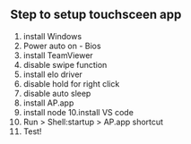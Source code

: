 ## Step to setup touchsceen app 

1. install Windows
2. Power auto on - Bios
3. install TeamViewer
4. disable swipe function
5. install elo driver
6. disable hold for right click
7. disable auto sleep
8. install AP.app
9. install node
10.install VS code
11. Run > Shell:startup > AP.app shortcut
12. Test!